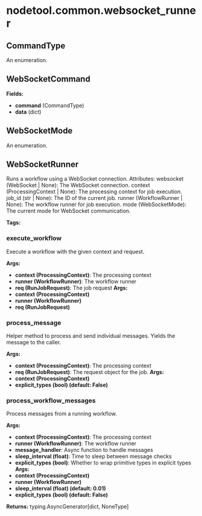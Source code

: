 # nodetool.common.websocket_runner

## CommandType

An enumeration.

## WebSocketCommand

**Fields:**
- **command** (CommandType)
- **data** (dict)


## WebSocketMode

An enumeration.

## WebSocketRunner

Runs a workflow using a WebSocket connection.
Attributes:
websocket (WebSocket | None): The WebSocket connection.
context (ProcessingContext | None): The processing context for job execution.
job_id (str | None): The ID of the current job.
runner (WorkflowRunner | None): The workflow runner for job execution.
mode (WebSocketMode): The current mode for WebSocket communication.

**Tags:** 

### execute_workflow

Execute a workflow with the given context and request.


**Args:**

- **context (ProcessingContext)**: The processing context
- **runner (WorkflowRunner)**: The workflow runner
- **req (RunJobRequest)**: The job request
**Args:**
- **context (ProcessingContext)**
- **runner (WorkflowRunner)**
- **req (RunJobRequest)**

### process_message

Helper method to process and send individual messages.
Yields the message to the caller.


**Args:**

- **context (ProcessingContext)**: The processing context
- **req (RunJobRequest)**: The request object for the job.
**Args:**
- **context (ProcessingContext)**
- **explicit_types (bool) (default: False)**

### process_workflow_messages

Process messages from a running workflow.


**Args:**

- **context (ProcessingContext)**: The processing context
- **runner (WorkflowRunner)**: The workflow runner
- **message_handler**: Async function to handle messages
- **sleep_interval (float)**: Time to sleep between message checks
- **explicit_types (bool)**: Whether to wrap primitive types in explicit types
**Args:**
- **context (ProcessingContext)**
- **runner (WorkflowRunner)**
- **sleep_interval (float) (default: 0.01)**
- **explicit_types (bool) (default: False)**

**Returns:** typing.AsyncGenerator[dict, NoneType]

